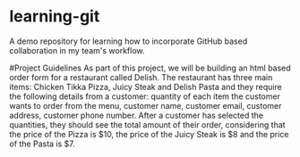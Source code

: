 # learning-git
A demo repository for learning how to incorporate GitHub based collaboration in my team's workflow.

#Project Guidelines
As part of this project, we will be building an html based order form for a restaurant called Delish. The restaurant has three main items: Chicken Tikka Pizza, Juicy Steak and Delish Pasta and they require the following details from a customer: quantity of each item the customer wants to order from the menu, customer name, customer email, customer address, customer phone number. After a customer has selected the quantities, they should see the total amount of their order, considering that the price of the Pizza is $10, the price of the Juicy Steak is $8 and the price of the Pasta is $7.
